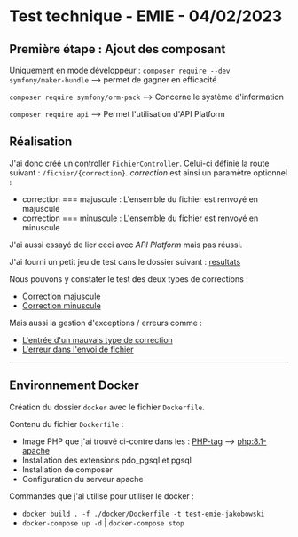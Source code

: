 # Test technique - EMIE - 04/02/2023

## Première étape : Ajout des composant

Uniquement en mode développeur :
`composer require --dev symfony/maker-bundle`
--> permet de gagner en efficacité

`composer require symfony/orm-pack`
--> Concerne le système d'information

`composer require api`
--> Permet l'utilisation d'API Platform

## Réalisation

J'ai donc créé un controller `FichierController`. Celui-ci définie la route suivant : `/fichier/{correction}`.
*correction* est ainsi un paramètre optionnel :
- correction === majuscule : L'ensemble du fichier est renvoyé en majuscule
- correction === minuscule : L'ensemble du fichier est renvoyé en minuscule

J'ai aussi essayé de lier ceci avec *API Platform* mais pas réussi.


J'ai fourni un petit jeu de test dans le dossier suivant : [resultats](resultats)

Nous pouvons y constater le test des deux types de corrections :
- [Correction majuscule](resultats/minToMax.png)
- [Correction minuscule](resultats/maxToMin.png)

Mais aussi la gestion d'exceptions / erreurs comme :
- [L'entrée d'un mauvais type de correction](resultats/mauvaiseCorrection.png)
- [L'erreur dans l'envoi de fichier](resultats/aucunFichier.png)

---

## Environnement Docker

Création du dossier `docker` avec le fichier `Dockerfile`.

Contenu du fichier `Dockerfile` :
- Image PHP que j'ai trouvé ci-contre dans les : [PHP-tag](https://hub.docker.com/_/php/tags) --> [php:8.1-apache](https://hub.docker.com/layers/library/php/8.1-apache/images/sha256-c11682371a4a2497fca68acb5092a3da7c7e59f188171f46f47d8262d4a4cfdd?context=explore)
- Installation des extensions pdo_pgsql et pgsql
- Installation de composer
- Configuration du serveur apache

Commandes que j'ai utilisé pour utiliser le docker :
- `docker build . -f ./docker/Dockerfile -t test-emie-jakobowski`
- `docker-compose up -d` | `docker-compose stop`